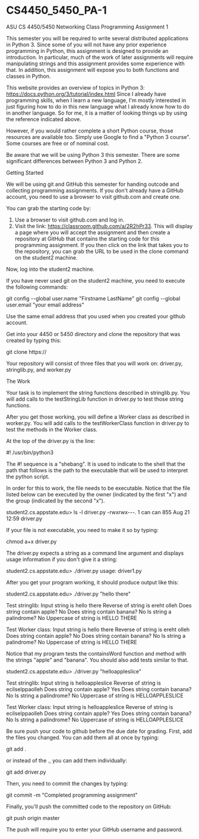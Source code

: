 # CS4450_5450_PA-1
ASU CS 4450/5450 Networking Class Programming Assignment 1 

This semester you will be required to write several distributed applications in Python 3.  Since some of you will not have any prior experience programming in Python, this assignment is designed to provide an introduction.  In particular, much of the work of later assignments will require manipulating strings and this assignment provides some experience with that.  In addition, this assignment will expose you to both functions and classes in Python.

This website provides an overview of topics in Python 3: https://docs.python.org/3/tutorial/index.html  Since I already have programming skills, when I learn a new language, I'm mostly interested in just figuring how to do in this new language what I already know how to do in another language.  So for me, it is a matter of looking things up by using the reference indicated above.

However, if you would rather complete a short Python course, those resources are available too.  Simply use Google to find a "Python 3 course".  Some courses are free or of nominal cost.  

Be aware that we will be using Python 3 this semester.  There are some significant differences between Python 3 and Python 2.

Getting Started

We will be using git and GitHub this semester for handing outcode and collecting programming assignments.  If you don't already have a GitHub account, you need to use a browser to visit github.com and create one.

You can grab the starting code by:

1) Use a browser to visit github.com and log in.
2) Visit the link: https://classroom.github.com/a/2R2hPr33. This will display a page where you will accept the assignment and then create a repository at GitHub that contains the starting code for this programming assignment. If you then click on the link that takes you to the repository, you can grab the URL to be used in the clone command on the student2 machine.

Now, log into the student2 machine.

If you have never used git on the student2 machine, you need to execute the following commands:

git config --global user.name "Firstname LastName"
git config --global user.email "your email address"

Use the same email address that you used when you created your github account.

Get into your 4450 or 5450 directory and clone the repository that was created by typing this: 

git clone https://<use URL specified by github>

Your repository will consist of three files that you will work on: driver.py, stringlib.py, and worker.py

The Work

Your task is to implement the string functions described in stringlib.py.  You will add calls to the testStringLib function in driver.py to test those string functions.

After you get those working, you will define a Worker class as described in worker.py.  You will add calls to the testWorkerClass function in driver.py to test the methods in the Worker class. 

At the top of the driver.py is the line:

#! /usr/bin/python3

The #! sequence is a "shebang".  It is used to indicate to the shell that the path that follows is the path to the executable that will be used to interpret the python script.

In order for this to work, the file needs to be executable.   Notice that the file listed below can be executed by the owner (indicated by the first "x") and the group (indicated by the second "x").  

student2.cs.appstate.edu> ls -l driver.py
-rwxrwx---. 1 can can 855 Aug 21 12:59 driver.py

If your file is not executable, you need to make it so by typing:

chmod a+x driver.py

The driver.py expects a string as a command line argument and displays usage information if you don't give it a string:

student2.cs.appstate.edu> ./driver.py 
usage: driver1.py <string>

After you get your program working, it should produce output like this:

student2.cs.appstate.edu> ./driver.py "hello there"

Test stringlib:
    Input string is hello there
    Reverse of string is ereht olleh
    Does string contain apple? No
    Does string contain banana? No
    Is string a palindrome? No
    Uppercase of string is HELLO THERE

Test Worker class:
    Input string is hello there
    Reverse of string is ereht olleh
    Does string contain apple? No
    Does string contain banana? No
    Is string a palindrome? No
    Uppercase of string is HELLO THERE

Notice that my program tests the containsWord function and method with the strings "apple" and "banana".   You should also add tests similar to that.

student2.cs.appstate.edu> ./driver.py "helloappleslice"

Test stringlib:
    Input string is helloappleslice
    Reverse of string is ecilselppaolleh
    Does string contain apple? Yes
    Does string contain banana? No
    Is string a palindrome? No
    Uppercase of string is HELLOAPPLESLICE

Test Worker class:
    Input string is helloappleslice
    Reverse of string is ecilselppaolleh
    Does string contain apple? Yes
    Does string contain banana? No
    Is string a palindrome? No
    Uppercase of string is HELLOAPPLESLICE

Be sure push your code to github before the due date for grading.  First, add the files you changed.  You can add them all at once by typing:

git add .

or instead of the ., you can add them individually:

git add driver.py

Then, you need to commit the changes by typing:

git commit -m "Completed programming assignment"

Finally, you'll push the committed code to the repository on GitHub:

git push origin master

The push will require you to enter your GitHub username and password.
